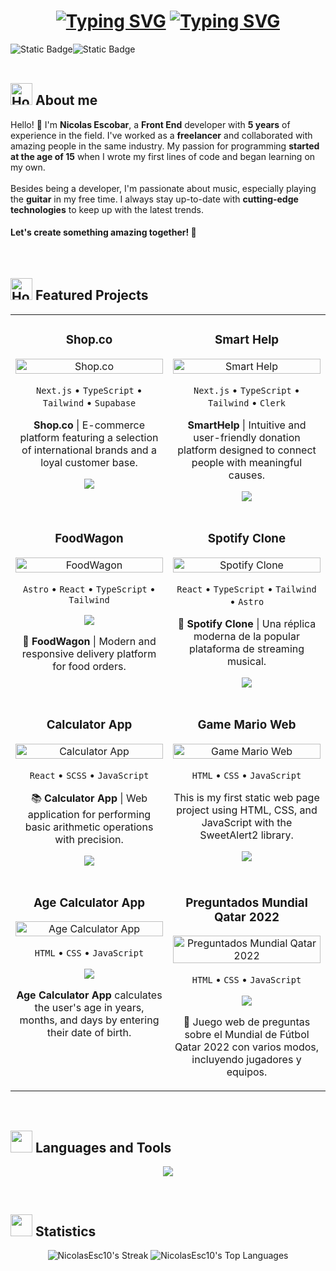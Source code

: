 <h1 align="center">
  <a href="https://git.io/typing-svg"><img src="https://readme-typing-svg.demolab.com?font=JetBrains+Mono&weight=700&size=50&pause=1000&color=00FFFF&center=true&vCenter=true&repeat=false&random=false&width=700&height=60&lines=Hi!%2C+I'm+Nicolas" alt="Typing SVG" /></a>
  <a href="https://git.io/typing-svg"><img src="https://readme-typing-svg.demolab.com?font=JetBrains+Mono&weight=700&size=50&pause=1000&color=00FFFF&center=true&vCenter=true&repeat=false&random=false&width=750&height=62&lines=A+Front+End+Developer" alt="Typing SVG" /></a>
</h1>

<div>

</div>
<div style="display: flex; flex-direction:row;">
  <img alt="Static Badge" src="https://img.shields.io/badge/LinkedIn-0077B5?style=for-the-badge&logo=linkedin&logoColor=white">
  <img alt="Static Badge" src="https://img.shields.io/badge/Instagram-E4405F?style=for-the-badge&logo=instagram&logoColor=white">
</div>
<br>

<h2 style="font-weight: 700;"><img src="https://raw.githubusercontent.com/Tarikul-Islam-Anik/Microsoft-Teams-Animated-Emojis/master/Emojis/Food/Hot%20Beverage.png" alt="Hot Beverage" width="35" height="35" /> About me</h2>

<div>
Hello! 👋 I'm <strong>Nicolas Escobar</strong>, a <strong>Front End</strong> developer with <strong>5 years</strong> of experience in the field. I've worked as a <strong>freelancer</strong> and collaborated with amazing people in the same industry. My passion for programming <strong>started at the age of 15</strong> when I wrote my first lines of code and began learning on my own.
</div>

<br>

<div>
Besides being a developer, I'm passionate about music, especially playing the <strong>guitar</strong> in my free time. I always stay up-to-date with <strong>cutting-edge technologies</strong> to keep up with the latest trends.

#### Let's create something amazing together! 🚀

</div>

<br>

<h2 style="font-weight: 700;"><img src="https://github.com/Tarikul-Islam-Anik/Animated-Fluent-Emojis/blob/master/Emojis/Travel%20and%20places/Rocket.png?raw=true" alt="Hot Beverage" width="35" height="35" /> Featured Projects</h2>

<div align="center">
  <table>
    <tr>
      <td width="50%" valign="top">
        <h3 align="center">Shop.co</h3>
        <div align="center">
          <a href="https://shop-co-apps.vercel.app/" target="_blank">
            <img src="https://github.com/user-attachments/assets/14fd60f0-7fc6-4319-92cd-8792a4cadf35" width="100%" alt="Shop.co"/>
          </a>
          <p align="center">
            <code>Next.js</code> •
            <code>TypeScript</code> •
            <code>Tailwind</code> •
            <code>Supabase</code> 
          </p>
          <p><strong>Shop.co</strong> | E-commerce platform featuring a selection of international brands and a loyal customer base.</p>
          <p>
            <a href="https://shop-co-apps.vercel.app/" target="_blank">
              <img src="https://img.shields.io/badge/Website-grey?style=for-the-badge&logo=github&logoColor=white">
            </a>
          </p>
        </div>
      </td>
      <td width="50%" valign="top">
        <h3 align="center">Smart Help</h3>
        <div align="center">
          <a href="https://smart-helps.vercel.app/" target="_blank">
            <img src="https://github.com/NicolasEsc10/NicolasEsc10/assets/113264514/c5cecb72-69b0-4110-8b62-a77735b664ec" width="100%" alt="Smart Help"/>
          </a>
          <p align="center">
            <code>Next.js</code> •
            <code>TypeScript</code> •
            <code>Tailwind</code> •
            <code>Clerk</code>
          </p>
          <p><strong>SmartHelp</strong> | Intuitive and user-friendly donation platform designed to connect people with meaningful causes.</p>
          <p>
            <a href="https://smart-helps.vercel.app/" target="_blank">
              <img src="https://img.shields.io/badge/Website-grey?style=for-the-badge&logo=github&logoColor=white">
            </a>
          </p>
        </div>
      </td>
    </tr>
    <tr>
      <td width="50%" valign="top">
        <h3 align="center">FoodWagon</h3>
        <div align="center">
          <a href="https://food-wagon-app.netlify.app/" target="_blank">
            <img src="https://github.com/user-attachments/assets/c1f1b2d1-9b25-4789-918e-1897a2f4212e" width="100%" alt="FoodWagon"/>
          </a>
          <p align="center">
            <code>Astro</code> •
            <code>React</code> •
            <code>TypeScript</code> •
            <code>Tailwind</code>
          </p>
          <p>
            <a href="https://github.com/NicolasEsc10/FoodWagon" target="_blank">
              <img src="https://img.shields.io/badge/Code-ff9?style=for-the-badge&logo=github&logoColor=black">
            </a>
          </p>
          <p>🍴 <strong>FoodWagon</strong> | Modern and responsive delivery platform for food orders.</p>
        </div>
      </td>
      <td width="50%" valign="top">
        <h3 align="center">Spotify Clone</h3>
        <div align="center">
          <a href="https://clone-spotify-app-web.netlify.app/" target="_blank">
            <img src="https://github.com/user-attachments/assets/4b263ed3-b307-4185-9d9d-145a0fbd9bbe" width="100%" alt="Spotify Clone"/>
          </a>
          <p align="center">
            <code>React</code> •
            <code>TypeScript</code> •
            <code>Tailwind</code> •
            <code>Astro</code>
          </p>
          <p>🎵 <strong>Spotify Clone</strong> | Una réplica moderna de la popular plataforma de streaming musical.</p>
          <p>
            <a href="https://github.com/NicolasEsc10/spotify-clone" target="_blank">
              <img src="https://img.shields.io/badge/Code-ff9?style=for-the-badge&logo=github&logoColor=black">
            </a>
          </p>
        </div>
      </td>
    </tr>
    <tr>
      <td width="50%" valign="top">
        <h3 align="center">Calculator App</h3>
        <div align="center">
          <a href="https://calculator-app-repository.netlify.app/" target="_blank">
            <img src="https://github.com/NicolasEsc10/NicolasEsc10/assets/113264514/e0755569-857a-4c1d-957b-aebacf566ab1" width="100%" alt="Calculator App"/>
          </a>
          <p align="center">
            <code>React</code> •
            <code>SCSS</code> •
            <code>JavaScript</code>
          </p>
          <p>📚 <strong>Calculator App</strong> | Web application for performing basic arithmetic operations with precision.</p>
          <p style="display: flex; gap: 8px; justify-content: center;">
            <a href="https://github.com/NicolasEsc10/Calculator-app" target="_blank">
              <img src="https://img.shields.io/badge/Code-ff9?style=for-the-badge&logo=github&logoColor=black">
            </a>
          </p>
        </div>
      </td>
      <td width="50%" valign="top">
        <h3 align="center">Game Mario Web</h3>
        <div align="center">
          <a href="https://nicolasesc10.github.io/Game-Mario-Web/" target="_blank">
            <img src="https://github.com/user-attachments/assets/323301ab-7365-4a68-bc6c-74a296bcfbd9" width="100%" alt="Game Mario Web"/>
          </a>
          <p align="center">
            <code>HTML</code> •
            <code>CSS</code> •
            <code>JavaScript</code>
          </p>
          <p>This is my first static web page project using HTML, CSS, and JavaScript with the SweetAlert2 library.</p>
          <p>
            <a href="https://github.com/NicolasEsc10/Game-Mario-Web" target="_blank">
              <img src="https://img.shields.io/badge/Code-ff9?style=for-the-badge&logo=github&logoColor=black">
            </a>
          </p>
        </div>
      </td>
    </tr>
    <tr>
      <td width="50%" valign="top">
        <h3 align="center">Age Calculator App</h3>
        <div align="center">
          <a href="https://nicolasesc10.github.io/Age-calculator-app/" target="_blank">
            <img src="https://github.com/user-attachments/assets/bcf47366-7f76-4acb-bf13-a8270f11619a" width="100%" alt="Age Calculator App"/>
          </a>
          <p align="center">
            <code>HTML</code> •
            <code>CSS</code> •
            <code>JavaScript</code>
          </p>
          <p>
            <a href="https://github.com/NicolasEsc10/Age-calculator-app" target="_blank">
              <img src="https://img.shields.io/badge/Code-ff9?style=for-the-badge&logo=github&logoColor=black">
            </a>
          </p>
          <p><strong>Age Calculator App</strong> calculates the user's age in years, months, and days by entering their date of birth.</p>
        </div>
      </td>
      <td width="50%" valign="top">
        <h3 align="center">Preguntados Mundial Qatar 2022</h3>
        <div align="center">
          <a href="https://nicolasesc10.github.io/Preguntados-Mundial-Qatar-2022/" target="_blank">
            <img src="https://github.com/user-attachments/assets/0c8c01b7-e04a-4da5-ae0d-1a25af5e168e" width="100%" alt="Preguntados Mundial Qatar 2022"/>
          </a>
          <p align="center">
            <code>HTML</code> •
            <code>CSS</code> •
            <code>JavaScript</code>
          </p>
          <p>
            <a href="https://github.com/NicolasEsc10/Preguntados-Mundial-Qatar-2022" target="_blank">
              <img src="https://img.shields.io/badge/Code-ff9?style=for-the-badge&logo=github&logoColor=black">
            </a>
          </p>
          <p>🧉 Juego web de preguntas sobre el Mundial de Fútbol Qatar 2022 con varios modos, incluyendo jugadores y equipos.</p>
        </div>
      </td>
    </tr>
  </table>
</div>

<br>

<h2 style="font-weight: 700;"><img src="https://github.com/Tarikul-Islam-Anik/Animated-Fluent-Emojis/blob/master/Emojis/Objects/Desktop%20Computer.png?raw=true" width="35" height="35" /> Languages and Tools</h2>

<p align="center">
  <a href="https://skillicons.dev">
    <img src="https://skillicons.dev/icons?i=react,nextjs,tailwind,vite,nodejs,npm,yarn,pnpm,ts,js,html,css,sass,bootstrap,materialui,discord,netlify,vercel,github,git,bash,powershell,vscode,py,notion,figma&perline=10" />
  </a>
</p>
<br>

<h2 style="font-weight: 700;"><img src="https://github.com/Tarikul-Islam-Anik/Animated-Fluent-Emojis/blob/master/Emojis/Objects/Bar%20Chart.png?raw=true" width="35" height="35" /> Statistics</h2>

<div align="center">
  
  ![NicolasEsc10's Streak](https://github-readme-streak-stats.herokuapp.com/?user=NicolasEsc10&theme=vue-dark&hide_border=true)
  ![NicolasEsc10's Top Languages](https://github-readme-stats.vercel.app/api/top-langs/?username=NicolasEsc10&theme=vue-dark&show_icons=true&hide_border=true&layout=compact)
</div>
